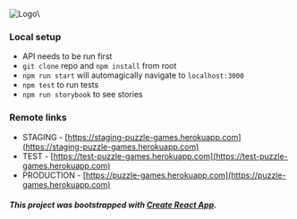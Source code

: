 ![Logo](https://s3.eu-central-1.amazonaws.com/puzzle-games/logo.jpg)\
### Local setup
* API needs to be run first
* `git clone` repo and `npm install` from root
* `npm run start` will automagically navigate to `localhost:3000`
* `npm test` to run tests
* `npm run storybook` to see stories
### Remote links
* STAGING - [https://staging-puzzle-games.herokuapp.com](https://staging-puzzle-games.herokuapp.com)
* TEST - [https://test-puzzle-games.herokuapp.com](https://test-puzzle-games.herokuapp.com)
* PRODUCTION - [https://puzzle-games.herokuapp.com](https://puzzle-games.herokuapp.com)
##### This project was bootstrapped with [Create React App](https://github.com/facebookincubator/create-react-app).